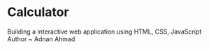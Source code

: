 # Calculator
Building a interactive web application using HTML, CSS, JavaScript
<br>
Author ~ Adnan Ahmad
